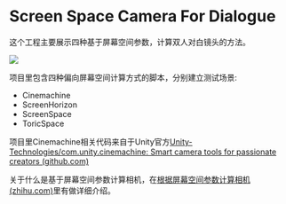 # Screen Space Camera For Dialogue
这个工程主要展示四种基于屏幕空间参数，计算双人对白镜头的方法。

![](https://pic1.zhimg.com/v2-22e83e931d4312ca61b2108d861d5900_1440w.jpg)

项目里包含四种偏向屏幕空间计算方式的脚本，分别建立测试场景:

- Cinemachine
- ScreenHorizon
- ScreenSpace
- ToricSpace

项目里Cinemachine相关代码来自于Unity官方[Unity-Technologies/com.unity.cinemachine: Smart camera tools for passionate creators (github.com)](https://github.com/Unity-Technologies/com.unity.cinemachine)

关于什么是基于屏幕空间参数计算相机，在[根据屏幕空间参数计算相机(zhihu.com)](https://zhuanlan.zhihu.com/p/372617646)里有做详细介绍。

